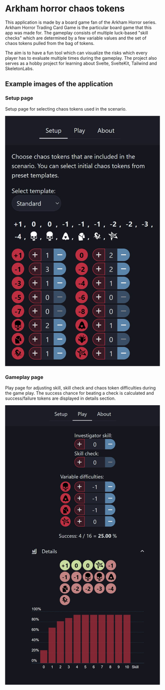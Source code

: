 # Arkham horror chaos tokens

This application is made by a board game fan of the Arkham Horror series. Arkham Horror Trading Card Game is the particular board game that this app was made for. The gameplay consists of multiple luck-based "skill checks" which are determined by a few variable values and the set of chaos tokens pulled from the bag of tokens.

The aim is to have a fun tool which can visualize the risks which every player has to evaluate multiple times during the gameplay. The project also serves as a hobby project for learning about Svelte, SvelteKit, Tailwind and SkeletonLabs.

## Example images of the application

### Setup page

Setup page for selecting chaos tokens used in the scenario.

![plot](./static/example-setup.JPG)

### Gameplay page

Play page for adjusting skill, skill check and chaos token difficulties during the game play. The success chance for beating a check is calculated and success/failure tokens are displayed in details section.

![plot](./static/example-play.JPG)

